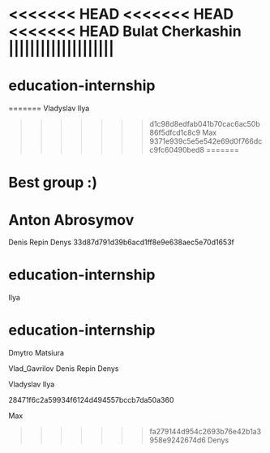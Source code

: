 <<<<<<< HEAD
<<<<<<< HEAD
<<<<<<< HEAD
Bulat Cherkashin
||||||||||||||||||||
=======

# education-internship
=======
Vladyslav
Ilya
>>>>>>> d1c98d8edfab041b70cac6ac50b86f5dfcd1c8c9
Max 
>>>>>>> 9371e939c5e5e542e69d0f766dcc9fc60490bed8
=======
# Best group :)







# Anton Abrosymov

Denis Repin
Denys
33d87d791d39b6acd1ff8e9e638aec5e70d1653f



# education-internship


Ilya




# education-internship

Dmytro Matsiura

Vlad_Gavrilov
Denis Repin
Denys

Vladyslav
Ilya

 28471f6c2a59934f6124d494557bccb7da50a360



Max 

>>>>>>> fa279144d954c2693b76e42b1a3958e9242674d6
Denys

